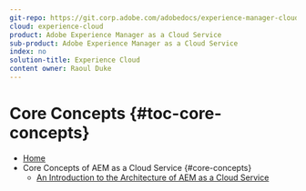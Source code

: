 ```yaml
---
git-repo: https://git.corp.adobe.com/adobedocs/experience-manager-cloud-service.en
cloud: experience-cloud
product: Adobe Experience Manager as a Cloud Service
sub-product: Adobe Experience Manager as a Cloud Service
index: no
solution-title: Experience Cloud
content owner: Raoul Duke
---
```


# Core Concepts {#toc-core-concepts}

+ [Home](/help/landing/home.md)
+ Core Concepts of AEM as a Cloud Service {#core-concepts}
  + [An Introduction to the Architecture of AEM as a Cloud Service](/help/core-concepts/architecture.md)